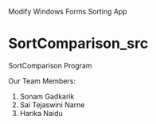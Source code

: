 Modify Windows Forms Sorting App

# SortComparison_src
SortComparison Program

Our Team Members:
1. Sonam Gadkarik
2. Sai Tejaswini Narne
3. Harika Naidu


